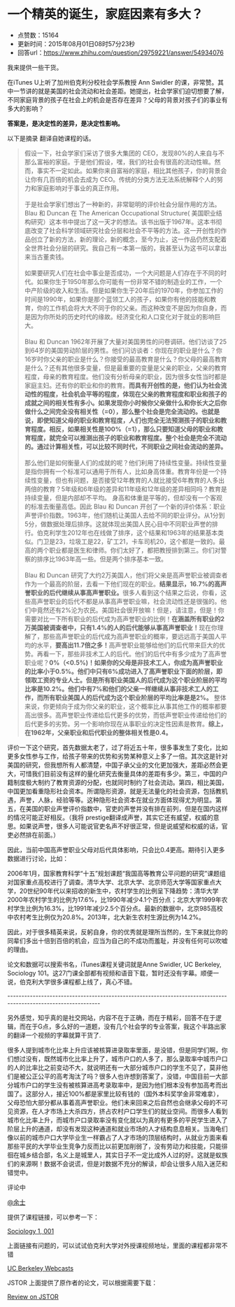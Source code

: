 # 一个精英的诞生，家庭因素有多大？
- 点赞数：15164
- 更新时间：2015年08月01日08时57分23秒
- 回答url：https://www.zhihu.com/question/29759221/answer/54934076
<body>
 <p data-pid="AHe1IJHa">我来提供一些干货。</p>
 <p data-pid="sjQZ16RT">在iTunes U上听了加州伯克利分校社会学系教授 Ann Swidler 的课，非常赞。其中一节讲的就是美国的社会流动和社会差距。她提出，社会学家们迫切想要了解，不同家庭背景的孩子在社会上的机会是否存在差异？父母的背景对孩子们的事业有多大的影响？</p>
 <p data-pid="A-om6mI8"><b>答案是，是决定性的差异，是决定性影响。</b></p>
 <p data-pid="TLSs9UJe">以下是摘录 翻译自她课程的话。</p>
 <blockquote data-pid="QgpLAfc8">
  假设一下，社会学家们采访了很多大集团的 CEO，发现80%的人来自与不那么富裕的家庭。于是他们假设，嘿，我们的社会有很高的流动性嘛。然而，事实不一定如此。如果你来自富裕的家庭，相比其他孩子，你的背景会让你有几百倍的机会去成为 CEO。传统的分类方法无法系统解释个人的努力和家庭影响对于事业的真正作用。
  <br>
  <br>
  于是社会学家们想出了一种新的，非常聪明的评价社会分层作用的方法。 Blau 和 Duncan 在 The American Occupational Structure( 美国职业结构研究）这本书中提出了这一天才的想法。该书出版于1967年。这本书彻底改变了社会科学领域研究社会分层和社会不平等的方法。这一开创性的作品创立了新的方法，新的理论，新的概念，至今为止，这一作品仍然支配着全世界社会分层的研究。我自己有一本第一版的，我甚至认为这书可以拿出来当古董卖钱。
  <br>
  <br>
  如果要研究人们在社会中事业是否成功，一个大问题是人们存在于不同的时代。如果你生于1950年那么你可能有一份非常不错的制造业的工作，一个中产阶级的收入和生活。但是如果你生于20年后的1970年，你参加工作的时间是1990年，如果你是那个蓝领工人的孩子，如果你有他的技能和教育，你的工作机会将大大不同于你的父亲。而这种改变不是因为你自身，而是因为你所处的历史时代的缘故。经济变化和人口变化对于就业的影响巨大。
  <br>
  <br>
  Blau 和 Duncan 1962年开展了大量对美国男性的问卷调研。他们访谈了25到64岁的美国劳动阶层的男性。他们问访谈者：你现在的职业是什么？你16岁时你父亲的职业是什么？你接受的最高教育是什么？你父母的最高教育是什么？还有其他很多变量，但是最重要的变量是父亲的职业，父亲的教育程度，母亲的教育程度。他们没有分析母亲的职业，因为很多女性当时都是家庭主妇。还有你的职业和你的教育。<b>而具有开创性的是，他们认为社会流动性的程度，社会机会平等的程度，体现在父亲的教育程度和职业和孩子的成就之间的相关性有多小。如果发现你小时候你父亲做什么和你长大之后你做什么之间完全没有相关性（=0），那么整个社会是完全流动的。也就是说，即使知道父母的职业和教育程度，人们也完全无法预测孩子的职业和教育程度。相反，如果相关性是100%（=1），那么只要知道父母的职业和教育程度，就完全可以推测出孩子的职业和教育程度。整个社会是完全不流动的。通过计算相关性，可以比较不同时代，不同职业之间社会流动的差异。</b>
  <br>
  <br>
  那么他们是如何衡量人们的成就的呢？他们利用了持续性变量。持续性变量是指你拥有一个标准可以通用于所有人，比如身高体重。教育年份是一个持续性变量，但也有问题，是否接受12年教育的人就比接受6年教育的人多出两倍的教育？5年级和6年级的差异和11年级和12年级的差异相同吗？教育是持续变量，但是内部却不平均。 身高和体重是平等的，但却没有一个客观的标准去衡量高低。因此 Blau 和 Duncan 开创了一个新的评价体系：职业声誉评价指数。1963年，他们随机让美国人去给不同的职业评分。从1分到5分，做数据处理后排序。这就体现出美国人民心目中不同职业声誉的排行。伯克利学生2012年也在线做了排序，这个结果和1963年的结果基本类似。门卫是23，垃圾工是22，矿工21，卡车司机20，这个都是一致的。最高的两个职业都是医生和律师。你们太好了，都把教授排到第三。你们对警察的排序比1963年高一些。但是两个排序基本一致。
  <br>
  <br>
  Blau 和 Duncan 研究了大约2万美国人，他们将父亲是高声誉职业被调查者作为一个最高的阶层，去看一下他们现在的职业。<b>结果显示，16.7%的高声誉职业的后代继续从事高声誉职业。</b>很多人看到这个结果之后说，你看，这些高声誉职业的后代不都是从事高声誉职业嘛，社会流动性还是很强的。他们中竟然还有2%沦为农民。美国社会很开放嘛！但是，请注意，但是！你需要对比一下所有职业的后代成为高声誉职业的比例！<b>在涵盖所有职业的2万美国被调查者中，只有1.4%的人的后代能够从事高声誉职业！</b>现在你理解了，那些高声誉职业的后代成为高声誉职业的概率，要远远高于美国人平均的水平，<b>要高出11.7倍之多！</b>高声誉职业能够给他们的后代带来巨大的优势。再看一下，那些非技术工人的后代。他们的后代中有多少成为了高声誉职业呢？<b>0%（&lt;0.5%)！如果你的父母是非技术工人，你成为高声誉职业的比率小于0.5%。他们中只有6%成功进入了高声誉职业下面的阶层，即领取工资的专业人士。但是所有职业美国人的后代成为这个职业阶层的平均比率是10.2%。他们中有7%和他们的父亲一样继续从事非技术工人的工作，而所有职业美国人的后代成为这个职业阶层的平均比率是是2%。</b> 整体来说，你更倾向于成为你父亲的职业，这个概率比从事其他工作的概率都要高出很多。高声誉职业传递给后代更多的优势，而低声誉职业传递给他们的后代更多的劣势。另一个影响你现在从事职业的决定性因素是教育。<b>综上，在1962年，父亲职业和后代职业的整体相关性是0.4。<br></b>
 </blockquote>
 <p data-pid="HvmlYhBx">评价一下这个研究，首先数据太老了，过了将近五十年，很多事发生了变化，比如更多女性参与工作，给孩子带来的优势和劣势某种意义上多了一倍。其次这是针对美国的研究，但我想所有人都清楚，中国子承父业的文化更加强大，差距必然会更大，可惜我们目前没有这样的量化研究去衡量具体的差距有多少。第三，中国的户籍制度极大制约了教育资源的分配，也就同时制约了社会流动。第四，相比美国，中国更加看重隐形社会资本。所谓隐形资源，就是无法量化的社会资源，包括教机遇，声誉，人脉，经验等等。这种隐形社会资本在就业方面体现得尤为明显。第五，在美国的职业声誉评价指数中，官吏的声誉并没有排在前列，但是在国内这样的情况可能正好相反。（我将 prestige翻译成声誉，其实它还有威望，权威的意思。如果说声誉，很多人可能说官吏名声不好很正常，但是说威望和权威的话，官吏必然排在前面。）</p>
 <p data-pid="Jucmhb5Q">因此，当前中国高声誉职业父母对后代具体影响，只会比0.4更高。期待引入更多数据进行讨论，比如：</p>
 <p data-pid="YCQ651FO">2006年1月，国家教育科学“十五”规划课题“我国高等教育公平问题的研究”课题组对国家重点高校进行了调查。清华大学、北京大学、北京师范大学等国家重点大学，20世纪90年代以来招收的新生中，农村学生的比例呈下降趋势：清华大学2000年农村学生的比例为17.6%，比1990年减少4.1个百分点；北京大学1999年农村学生比例为16.3%，比1991年减少2.5个百分点。最新的数据中，北京985高校中农村考生比例仅为20.8%。2013年，北大新生农村生源比例为14.2%。</p>
 <p data-pid="cS0TdJpe">因此，对于很多精英来说，反躬自身，你的优秀就是理所当然的，生下来就比你的同辈们多出十倍到百倍的机会，应当为自己的不成功而羞耻，并没有任何可以吹嘘的理由。</p>
 <p data-pid="845uI688">论文和数据可以搜索书名，iTunes课程关键词就是Anne Swidler, UC Berkeley, Sociology 101。这27门课全部都有视频和语音下载，暂时还没有字幕。顺便一说，伯克利大学很多课程都上线了，真心不错。</p>
 <p data-pid="2YaYNnXY">---------------------------------------------------------------------------------------------------------------</p>
 <p data-pid="W0UKWcIC">另外感觉，知乎真的是社交网站，内容不在于正确，而在于精彩，回答不在于逻辑，而在于G点，多么好的一道题，没有几个社会学的专业答案，我这个半路出家的翻译一个视频的字幕就算干货了.</p>
 <p data-pid="MZjy_nX2">很多人提到城市化比率上升应该被核算进录取率里面，是没错，但是同学们啊，你们想过没有，既然城市化比率上升了，城市户口的人多了，那么录取率中城市户口的人的比率比之前变动不大，就说明还有一大部分城市户口的学生不见了，莫非他们是被公正公平的高考淘汰了吗？很多人也许想到答案了，没错，中国目前一大部分城市户口的学生没有被核算进高考录取率中，是因为他们根本没有参加高考而出国了。这部分人，接近100%都是家里比较有钱的（国外本科奖学金非常难拿），父母恐怕大部分都从事着高声誉职业。他们未来回来之后自然也会继承父母的不可见资源，在人才市场上大杀四方，挤占农村户口学生们的就业空间。而很多人看到城市化比率上升，而城市户口录取率没有变化就以为真的有更多的平民学生进入了阶层上升的通道，却没有发现这种通道和就业市场的人才结构息息相关。当海龟们像以前的城市户口大学毕业生一样霸占了人才市场的顶层结构时，从就业方面来看那些平民的大学毕业生竞争力反而比以前更加削弱了，没有劳动力和技能，只能徘徊在城乡结合部，名义上是城里人，其实日子不一定比成外人过的好。这就是蚁族们的来源啊！数据不会说谎，但是对数据不充分的解读，却会让很多人陷入迷茫和错觉中。</p>
 <p data-pid="EJj8qnJE">评论中</p><a data-hash="19fa951ef2a224dd807acab967fef962" href="https://www.zhihu.com/people/19fa951ef2a224dd807acab967fef962" class="member_mention" data-editable="true" data-title="@余士" data-tip="p$b$19fa951ef2a224dd807acab967fef962" data-hovercard="p$b$19fa951ef2a224dd807acab967fef962">@余士</a>
 <p data-pid="Ng8RXq4g">提供了课程链接，可以参考一下：</p><a href="https://link.zhihu.com/?target=http%3A//itunes.apple.com/WebObjects/MZStore.woa/wa/viewPodcast%3Fid%3D915547305" class=" wrap external" target="_blank" rel="nofollow noreferrer">Sociology 1, 001</a>
 <br>
 <p data-pid="F77b7rD9">上面链接有问题的，可以试试伯克利大学对外授课视频地址，里面的课程都非常不错</p><a href="https://link.zhihu.com/?target=http%3A//webcast.berkeley.edu/series.html%23c%2Cd%2CSociology" class=" wrap external" target="_blank" rel="nofollow noreferrer">UC Berkeley Webcasts</a>
 <br>
 <p data-pid="Ts1GeBo8">JSTOR 上面提供了原作者的论文，可以根据需要下载：</p><a href="https://link.zhihu.com/?target=http%3A//www.jstor.org/stable/2775705%3Fseq%3D1%23page_scan_tab_contents" class=" wrap external" target="_blank" rel="nofollow noreferrer">Review on JSTOR</a>
</body>